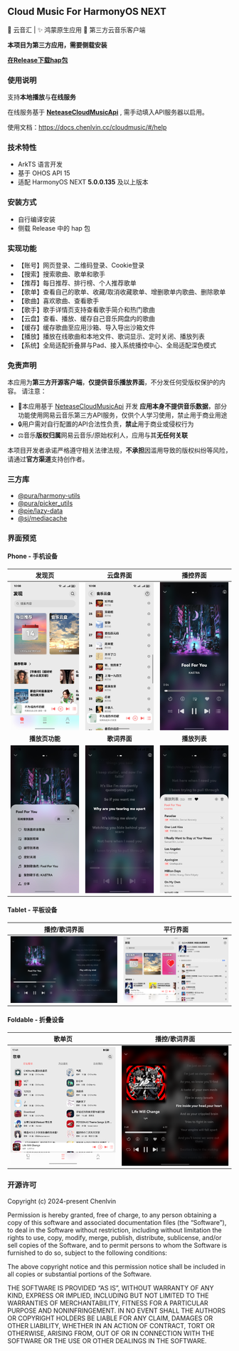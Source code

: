 ## Cloud Music For HarmonyOS NEXT

🎵 云音汇 | ✨ 鸿蒙原生应用 🎼 第三方云音乐客户端 

**本项目为第三方应用，需要侧载安装**

**[在Release下载hap包](https://github.com/Chenlvin/CloudMusic-HarmonyOSNext/releases)**



### 使用说明

支持**本地播放**与**在线服务**

在线服务基于 **[NeteaseCloudMusicApi](https://gitlab.com/Binaryify/neteasecloudmusicapi)** , 需手动填入API服务器以启用。

使用文档：https://docs.chenlvin.cc/cloudmusic/#/help



### 技术特性
- ArkTS 语言开发
- 基于 OHOS API 15
- 适配 HarmonyOS NEXT **5.0.0.135** 及以上版本



### 安装方式

- 自行编译安装
- 侧载 Release 中的 hap 包



### 实现功能

- 【账号】网页登录、二维码登录、Cookie登录
- 【搜索】搜索歌曲、歌单和歌手
- 【推荐】每日推荐、排行榜、个人推荐歌单
- 【歌单】查看自己的歌单、收藏/取消收藏歌单、增删歌单内歌曲、删除歌单
- 【歌曲】喜欢歌曲、查看歌手
- 【歌手】歌手详情页支持查看歌手简介和热门歌曲
- 【云盘】查看、播放、缓存自己音乐网盘内的歌曲
- 【缓存】缓存歌曲至应用沙箱、导入导出沙箱文件
- 【播放】播放在线歌曲和本地文件、歌词显示、定时关闭、播放列表
- 【系统】全局适配折叠屏与Pad、接入系统播控中心、全局适配深色模式



### 免责声明

本应用为**第三方开源客户端**，**仅提供音乐播放界面**，不分发任何受版权保护的内容。 请注意：

- 📜本应用基于 [NeteaseCloudMusicApi](https://gitlab.com/Binaryify/neteasecloudmusicapi) 开发 **应用本身不提供音乐数据**，部分功能使用网易云音乐第三方API服务，仅供个人学习使用，禁止用于商业用途
- 🔒用户需对自行配置的API合法性负责，**禁止**用于商业或侵权行为
- ⚖️音乐**版权归属**网易云音乐/原始权利人，应用与其**无任何关联**

本项目开发者承诺严格遵守相关法律法规，**不承担**因滥用导致的版权纠纷等风险，请通过**官方渠道**支持创作者。



### 三方库

- [@pura/harmony-utils](https://ohpm.openharmony.cn/#/cn/detail/@pura%2Fharmony-utils)
- [@pura/picker_utils](https://ohpm.openharmony.cn/#/cn/detail/@pura%2Fpicker_utils)
- [@pie/lazy-data](https://ohpm.openharmony.cn/#/cn/detail/@pie%2Flazy-data)
- [@sj/mediacache](https://ohpm.openharmony.cn/#/cn/detail/@sj%2Fmediacache)



### 界面预览
#### Phone - 手机设备
|**发现页**|**云盘界面**|**播控界面**|
|:----------:|:----------:|:----------:|
|<img src="./images/01.jpg"/>|<img src="./images/02.jpg" />|<img src="./images/03.jpg" />|
|**播放页功能**|**歌词界面**|**播放列表**|
|<img src="./images/04.jpg"/>|<img src="./images/05.jpg"/>|<img src="./images/06.jpg"/>|

#### Tablet - 平板设备
|**播控/歌词界面**|**平行界面**|
|:----------:|:----------:|
|<img src="./images/07.jpg"/>|<img src="./images/08.jpg"/>|

#### Foldable - 折叠设备
|**歌单页**|**播控/歌词界面**|
|:----------:|:----------:|
|<img src="./images/09.jpg"/>|<img src="./images/10.jpg"/>|

### 开源许可
Copyright (c) 2024-present Chenlvin

Permission is hereby granted, free of charge, to any person obtaining a copy of this software and associated documentation files (the “Software”), to deal in the Software without restriction, including without limitation the rights to use, copy, modify, merge, publish, distribute, sublicense, and/or sell copies of the Software, and to permit persons to whom the Software is furnished to do so, subject to the following conditions:

The above copyright notice and this permission notice shall be included in all copies or substantial portions of the Software.

THE SOFTWARE IS PROVIDED “AS IS”, WITHOUT WARRANTY OF ANY KIND, EXPRESS OR IMPLIED, INCLUDING BUT NOT LIMITED TO THE WARRANTIES OF MERCHANTABILITY, FITNESS FOR A PARTICULAR PURPOSE AND NONINFRINGEMENT. IN NO EVENT SHALL THE AUTHORS OR COPYRIGHT HOLDERS BE LIABLE FOR ANY CLAIM, DAMAGES OR OTHER LIABILITY, WHETHER IN AN ACTION OF CONTRACT, TORT OR OTHERWISE, ARISING FROM, OUT OF OR IN CONNECTION WITH THE SOFTWARE OR THE USE OR OTHER DEALINGS IN THE SOFTWARE.
